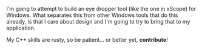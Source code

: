 I'm going to attempt to build an eye dropper tool (like the one in xScope) for Windows. What separates this from other Windows tools that do this already, is that I care about design and I'm going to try to bring that to my application.

My C++ skills are rusty, so be patient... or better yet, **contribute**!